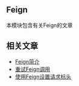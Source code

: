 ## Feign

本模块包含有关Feign的文章

## 相关文章

+ [Feign简介](docs/Feign简介.md)
+ [重试Feign调用](docs/重试Feign调用.md)
+ [使用Feign设置请求标头](docs/使用Feign设置请求标头.md)